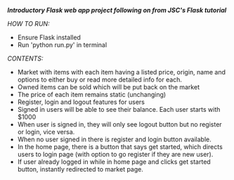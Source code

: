 _**Introductory Flask web app project following on from JSC's Flask tutorial**_

_HOW TO RUN:_
- Ensure Flask installed
- Run 'python run.py' in terminal

_CONTENTS:_
- Market with items with each item having a listed price, origin, name and options to either buy or read more detailed info for each.
- Owned items can be sold which will be put back on the market 
- The price of each item remains static (unchanging)
- Register, login and logout features for users
- Signed in users will be able to see their balance. Each user starts with $1000
- When user is signed in, they will only see logout button but no register or login, vice versa.
- When no user signed in there is register and login button available.
- In the home page, there is a button that says get started, which directs users to login page (with option to go register if they are new user).
- If user already logged in while in home page and clicks get started button, instantly redirected to market page.
